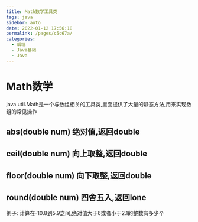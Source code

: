 ```yaml
---
title: Math数学工具类
tags: java
sidebar: auto
date: 2022-01-12 17:56:18
permalink: /pages/c5c67a/
categories: 
  - 后端
  - Java基础
  - Java
---
```

# Math数学
java.util.Math是一个与数组相关的工具类,里面提供了大量的静态方法,用来实现数组的常见操作

## abs(double num) 绝对值,返回double
## ceil(double num) 向上取整,返回double
## floor(double num) 向下取整,返回double
## round(double num) 四舍五入,返回lone

例子: 计算在-10.8到5.9之间,绝对值大于6或者小于2.1的整数有多少个


